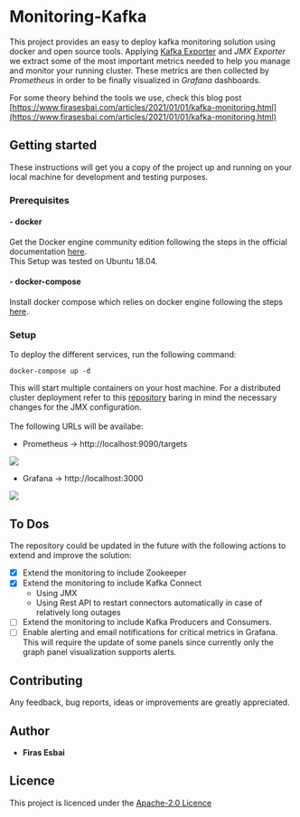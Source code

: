 # Monitoring-Kafka
This project provides an easy to deploy kafka monitoring solution using docker and open source tools. Applying [Kafka Exporter](https://github.com/danielqsj/kafka_exporter) and *JMX Exporter* we extract some of the most important metrics needed to help you manage and monitor your running cluster. These metrics are then collected by *Prometheus* in order to be finally visualized in *Grafana* dashboards.

For some theory behind the tools we use, check this blog post [https://www.firasesbai.com/articles/2021/01/01/kafka-monitoring.html](https://www.firasesbai.com/articles/2021/01/01/kafka-monitoring.html) 
## Getting started 
These instructions will get you a copy of the project up and running on your local machine for development and testing purposes.
### Prerequisites
#### - docker
Get the Docker engine community edition following the steps in the official documentation [here](https://docs.docker.com/install/linux/docker-ce/ubuntu/).<br/>
This Setup was tested on Ubuntu 18.04. 
#### - docker-compose 
Install docker compose which relies on docker engine following the steps [here](https://docs.docker.com/compose/install/).
### Setup 
To deploy the different services, run the following command: 
```
docker-compose up -d 
```
This will start multiple containers on your host machine. For a distributed cluster deployment refer to this [repository](https://github.com/firasesbai/Kafka-Distributed-Cluster) baring in mind the necessary changes for the JMX configuration. 
<br><br>
The following URLs will be availabe:
* Prometheus -> http://localhost:9090/targets

![](images/prometheus.PNG)

* Grafana -> http://localhost:3000

![](images/grafana.PNG)

## To Dos
The repository could be updated in the future with the following actions to extend and improve the solution:
- [x] Extend the monitoring to include Zookeeper
- [x] Extend the monitoring to include Kafka Connect
  - Using JMX
  - Using Rest API to restart connectors automatically in case of relatively long outages
- [ ] Extend the monitoring to include Kafka Producers and Consumers. 
- [ ] Enable alerting and email notifications for critical metrics in Grafana. This will require the update of some panels since currently only the graph panel visualization supports alerts.

## Contributing
Any feedback, bug reports, ideas or improvements are greatly appreciated.  

## Author
* **Firas Esbai** 
## Licence 
This project is licenced under the [Apache-2.0 Licence](https://www.apache.org/licenses/LICENSE-2.0)

